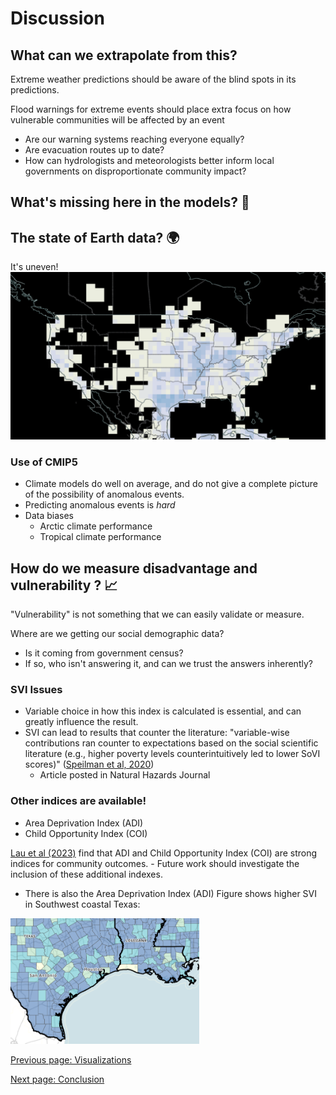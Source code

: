 
# Discussion 

## What can we extrapolate from this? 
Extreme weather predictions should be aware of the blind spots in its predictions. 

Flood warnings for extreme events should place extra focus on how vulnerable communities will be affected by an event
 - Are our warning systems reaching everyone equally? 
 - Are evacuation routes up to date? 
 - How can hydrologists and meteorologists better inform local governments on disproportionate community impact?  

## What's missing here in the models? 🤔

## The state of Earth data? 🌍
It's uneven! 
![Data voids in flood hazard](markdown_figs/pastfloodhazards_1985_2003.png)

### Use of CMIP5 
- Climate models do well on average, and do not give a complete picture of the possibility of anomalous events.
- Predicting anomalous events is _hard_
- Data biases
    - Arctic climate performance
    - Tropical climate performance

## How do we measure disadvantage and vulnerability ? 📈

"Vulnerability" is not something that we can easily validate or measure. 


Where are we getting our social demographic data?
- Is it coming from government census? 
- If so, who isn't answering it, and can we trust the answers inherently?



### SVI Issues
- Variable choice in how this index is calculated is essential, and can greatly influence the result.
- SVI can lead to results that counter the literature: 
 "variable-wise contributions ran counter to expectations based on the social scientific literature (e.g., higher poverty levels counterintuitively led to lower SoVI scores)" ([Speilman et al, 2020](https://link.springer.com/article/10.1007/s11069-019-03820-z#Sec11))
  - Article posted in Natural Hazards Journal 

### Other indices are available!  
- Area Deprivation Index (ADI)
- Child Opportunity Index (COI)

 [Lau et al (2023)](https://www.sciencedirect.com/science/article/abs/pii/S1353829223000345) find that ADI and Child Opportunity Index (COI) are strong indices for community outcomes. 
    - Future work should investigate the inclusion of these additional indexes. 
- There is also the Area Deprivation Index (ADI)
Figure shows higher SVI in Southwest coastal Texas: 
<img src="markdown_figs/SVI_texas.png" width="60%" />


[Previous page: Visualizations](visualizations.md)

[Next page: Conclusion](conclusion.md)
